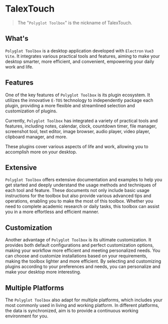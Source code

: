 # TalexTouch

> The "`Polyglot Toolbox`" is the nickname of TalexTouch.

## What's

`Polyglot Toolbox` is a desktop application developed with `Electron` `Vue3` `Vite`. It integrates various practical tools and features, aiming to make your desktop smarter, more efficient, and convenient, empowering your daily work and life.

## Features

One of the key features of `Polyglot Toolbox` is its plugin ecosystem. It utilizes the innovative `E-TOS` technology to independently package each plugin, providing a more flexible and streamlined selection and customization of plugins.

Currently, `Polyglot Toolbox` has integrated a variety of practical tools and features, including notes, calendar, clock, countdown timer, file manager, screenshot tool, text editor, image browser, audio player, video player, clipboard manager, and more.

These plugins cover various aspects of life and work, allowing you to accomplish more on your desktop.

## Extensive

`Polyglot Toolbox` offers extensive documentation and examples to help you get started and deeply understand the usage methods and techniques of each tool and feature. These documents not only include basic usage instructions for the toolbox but also provide various advanced tips and operations, enabling you to make the most of this toolbox. Whether you need to complete academic research or daily tasks, this toolbox can assist you in a more effortless and efficient manner.

## Customization

Another advantage of `Polyglot Toolbox` is its ultimate customization. It provides both default configurations and perfect customization options, making your workflow more efficient and meeting personalized needs. You can choose and customize installations based on your requirements, making the toolbox lighter and more efficient. By selecting and customizing plugins according to your preferences and needs, you can personalize and make your desktop more interesting.

## Multiple Platforms

The ``Polyglot Toolbox`` also adapt for multiple platforms, which includes your most commonly used in living and working platform. In different platforms, the data is synchronized, aim is to provide a continuous working environment for you.
